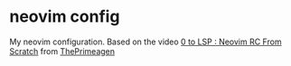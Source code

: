 neovim config
==============

My neovim configuration. Based on the video
[0 to LSP : Neovim RC From Scratch](https://www.youtube.com/watch?v=w7i4amO_zaE)
from
[ThePrimeagen](https://www.youtube.com/@ThePrimeagen)

